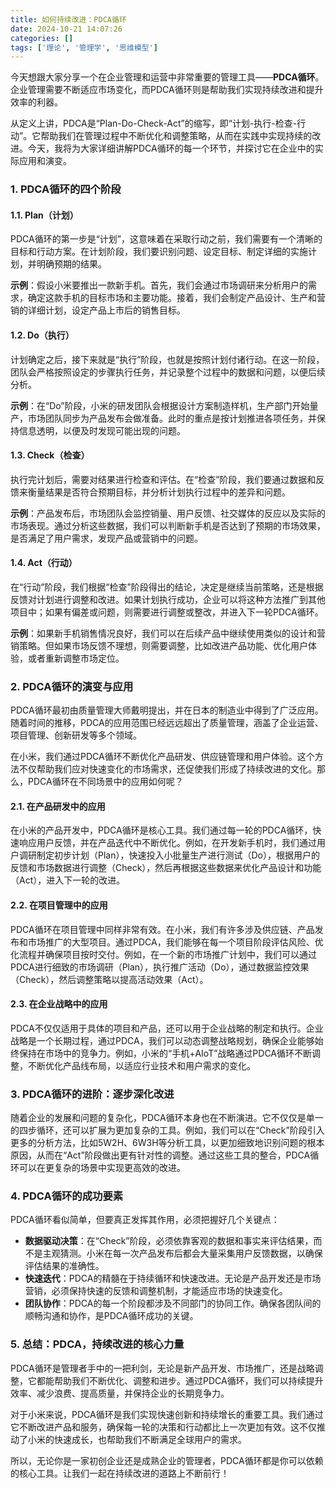 ```yaml
---
title: 如何持续改进：PDCA循环
date: 2024-10-21 14:07:26
categories: []
tags: ['理论', '管理学', '思维模型']
---
```


今天想跟大家分享一个在企业管理和运营中非常重要的管理工具——**PDCA循环**。企业管理需要不断适应市场变化，而PDCA循环则是帮助我们实现持续改进和提升效率的利器。

从定义上讲，PDCA是“Plan-Do-Check-Act”的缩写，即“计划-执行-检查-行动”。它帮助我们在管理过程中不断优化和调整策略，从而在实践中实现持续的改进。今天，我将为大家详细讲解PDCA循环的每一个环节，并探讨它在企业中的实际应用和演变。
  
  
### 1. **PDCA循环的四个阶段**

  
  
#### 1.1. **Plan（计划）**

PDCA循环的第一步是“计划”，这意味着在采取行动之前，我们需要有一个清晰的目标和行动方案。在计划阶段，我们要识别问题、设定目标、制定详细的实施计划，并明确预期的结果。

**示例**：假设小米要推出一款新手机。首先，我们会通过市场调研来分析用户的需求，确定这款手机的目标市场和主要功能。接着，我们会制定产品设计、生产和营销的详细计划，设定产品上市后的销售目标。
  
  
#### 1.2. **Do（执行）**

计划确定之后，接下来就是“执行”阶段，也就是按照计划付诸行动。在这一阶段，团队会严格按照设定的步骤执行任务，并记录整个过程中的数据和问题，以便后续分析。

**示例**：在“Do”阶段，小米的研发团队会根据设计方案制造样机，生产部门开始量产，市场团队同步为产品发布会做准备。此时的重点是按计划推进各项任务，并保持信息透明，以便及时发现可能出现的问题。
  
  
#### 1.3. **Check（检查）**

执行完计划后，需要对结果进行检查和评估。在“检查”阶段，我们要通过数据和反馈来衡量结果是否符合预期目标，并分析计划执行过程中的差异和问题。

**示例**：产品发布后，市场团队会监控销量、用户反馈、社交媒体的反应以及实际的市场表现。通过分析这些数据，我们可以判断新手机是否达到了预期的市场效果，是否满足了用户需求，发现产品或营销中的问题。
  
  
#### 1.4. **Act（行动）**

在“行动”阶段，我们根据“检查”阶段得出的结论，决定是继续当前策略，还是根据反馈对计划进行调整和改进。如果计划执行成功，企业可以将这种方法推广到其他项目中；如果有偏差或问题，则需要进行调整或整改，并进入下一轮PDCA循环。

**示例**：如果新手机销售情况良好，我们可以在后续产品中继续使用类似的设计和营销策略。但如果市场反馈不理想，则需要调整，比如改进产品功能、优化用户体验，或者重新调整市场定位。
  
  
### 2. **PDCA循环的演变与应用**

PDCA循环最初由质量管理大师戴明提出，并在日本的制造业中得到了广泛应用。随着时间的推移，PDCA的应用范围已经远远超出了质量管理，涵盖了企业运营、项目管理、创新研发等多个领域。

在小米，我们通过PDCA循环不断优化产品研发、供应链管理和用户体验。这个方法不仅帮助我们应对快速变化的市场需求，还促使我们形成了持续改进的文化。那么，PDCA循环在不同场景中的应用如何呢？
  
  
#### 2.1. **在产品研发中的应用**

在小米的产品开发中，PDCA循环是核心工具。我们通过每一轮的PDCA循环，快速响应用户反馈，并在产品迭代中不断优化。例如，在开发新手机时，我们通过用户调研制定初步计划（Plan），快速投入小批量生产进行测试（Do），根据用户的反馈和市场数据进行调整（Check），然后再根据这些数据来优化产品设计和功能（Act），进入下一轮的改进。
  
  
#### 2.2. **在项目管理中的应用**

PDCA循环在项目管理中同样非常有效。在小米，我们有许多涉及供应链、产品发布和市场推广的大型项目。通过PDCA，我们能够在每一个项目阶段评估风险、优化流程并确保项目按时交付。例如，在一个新的市场推广计划中，我们可以通过PDCA进行细致的市场调研（Plan），执行推广活动（Do），通过数据监控效果（Check），然后调整策略以提高活动效果（Act）。
  
  
#### 2.3. **在企业战略中的应用**

PDCA不仅仅适用于具体的项目和产品，还可以用于企业战略的制定和执行。企业战略是一个长期过程，通过PDCA，我们可以动态调整战略规划，确保企业能够始终保持在市场中的竞争力。例如，小米的“手机+AIoT”战略通过PDCA循环不断调整，不断优化产品线布局，以适应行业技术和用户需求的变化。
  
  
### 3. **PDCA循环的进阶：逐步深化改进**

随着企业的发展和问题的复杂化，PDCA循环本身也在不断演进。它不仅仅是单一的四步循环，还可以扩展为更加复杂的工具。例如，我们可以在“Check”阶段引入更多的分析方法，比如5W2H、6W3H等分析工具，以更加细致地识别问题的根本原因，从而在“Act”阶段做出更有针对性的调整。通过这些工具的整合，PDCA循环可以在更复杂的场景中实现更高效的改进。
  
  
### 4. **PDCA循环的成功要素**

PDCA循环看似简单，但要真正发挥其作用，必须把握好几个关键点：

- **数据驱动决策**：在“Check”阶段，必须依靠客观的数据和事实来评估结果，而不是主观猜测。小米在每一次产品发布后都会大量采集用户反馈数据，以确保评估结果的准确性。
- **快速迭代**：PDCA的精髓在于持续循环和快速改进。无论是产品开发还是市场营销，必须保持快速的反馈和调整机制，才能适应市场的快速变化。
- **团队协作**：PDCA的每一个阶段都涉及不同部门的协同工作。确保各团队间的顺畅沟通和协作，是PDCA循环成功的关键。
  
  
### 5. **总结：PDCA，持续改进的核心力量**

PDCA循环是管理者手中的一把利剑，无论是新产品开发、市场推广，还是战略调整，它都能帮助我们不断优化、调整和进步。通过PDCA循环，我们可以持续提升效率、减少浪费、提高质量，并保持企业的长期竞争力。

对于小米来说，PDCA循环是我们实现快速创新和持续增长的重要工具。我们通过它不断改进产品和服务，确保每一轮的决策和行动都比上一次更加有效。这不仅推动了小米的快速成长，也帮助我们不断满足全球用户的需求。

所以，无论你是一家初创企业还是成熟企业的管理者，PDCA循环都是你可以依赖的核心工具。让我们一起在持续改进的道路上不断前行！
